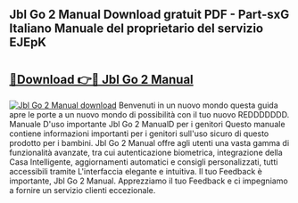 ## Jbl Go 2 Manual Download gratuit PDF - Part-sxG Italiano Manuale del proprietario del servizio EJEpK

# <h2><a href="http://dfazglr.blite.top/?on=Jbl+Go+2+Manual">🔗Download 👉🔴 Jbl Go 2 Manual</a></h2>

[![Jbl Go 2 Manual download](https://i.imgur.com/lujVjoI.png)](http://dfazglr.blite.top/?on=Jbl+Go+2+Manual)
Benvenuti in un nuovo mondo questa guida apre le porte a un nuovo mondo di possibilità con il tuo nuovo REDDDDDDD. Manuale D'uso importante Jbl Go 2 ManualD per i genitori Questo manuale contiene informazioni importanti per i genitori sull'uso sicuro di questo prodotto per i bambini. Jbl Go 2 Manual offre agli utenti una vasta gamma di funzionalità avanzate, tra cui autenticazione biometrica, integrazione della Casa Intelligente, aggiornamenti automatici e consigli personalizzati, tutti accessibili tramite L'interfaccia elegante e intuitiva. Il tuo Feedback è importante, Jbl Go 2 Manual. Apprezziamo il tuo Feedback e ci impegniamo a fornire un servizio clienti eccezionale.

